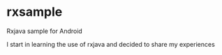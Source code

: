 rxsample
========

Rxjava sample for Android

I start in learning the use of rxjava and decided to share my experiences